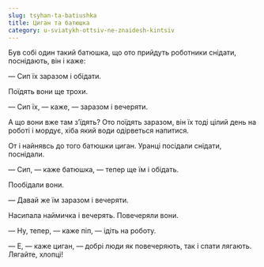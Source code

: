 ```yaml
---
slug: tsyhan-ta-batiushka
title: Циган та батюшка
category: u-sviatykh-ottsiv-ne-znaidesh-kintsiv
---
```

Був собі один такий батюшка, що ото прийдуть роботники снідати, поснідають, він і каже:

— Сип їх заразом і обідати.

Поїдять вони ще трохи.

— Сип їх, — каже, — заразом і вечеряти.

А що вони вже там з’їдять? Ото поїдять заразом, він їх тоді цілий день на роботі і мордує, хіба який води одірветься напитися.

От і найнявсь до того батюшки циган. Уранці посідали снідати, поснідали.

— Сип, — каже батюшка, — тепер ще їм і обідать.

Пообідали вони.

— Давай же їм заразом і вечеряти.

Насипала наймичка і вечерять. Повечеряли вони.

— Ну, тепер, — каже піп, — ідіть на роботу.

— Е, — каже циган, — добрі люди як повечеряють, так і спати лягають. Лягайте, хлопці!

